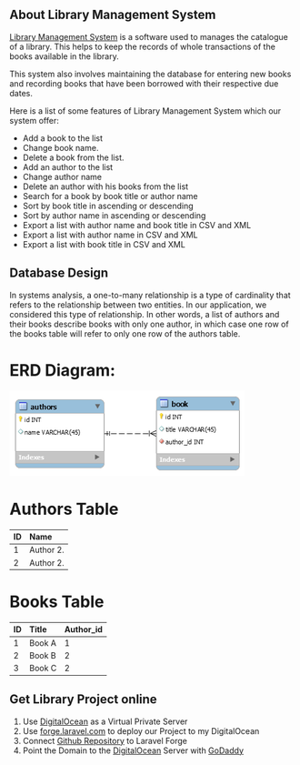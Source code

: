 ## About Library Management System

[Library Management System](http://library.basel-alebrahim.com/) is a software used to manages the catalogue of a library. This helps to keep the records of whole transactions of the books available in the library.

This system also involves maintaining the database for entering new books and recording books that have been borrowed with their respective due dates.

Here is a list of some features of Library Management System which our system offer:

- Add a book to the list
- Change book name.
- Delete a book from the list.
- Add an author to the list
- Change author name
- Delete an author with his books from the list
- Search for a book by book title or author name
- Sort by book title in ascending or descending
- Sort by author name in ascending or descending
- Export a list with author name and book title in CSV and XML
- Export a list with author name in CSV and XML
- Export a list with book title in CSV and XML


## Database Design

In systems analysis, a one-to-many relationship is a type of cardinality that refers to the relationship between two entities. In our application, we considered this type of relationship. In other words, a list of authors and their books describe books with only one author, in which case one row of the books table will refer to only one row of the authors table.

# ERD Diagram:
![alt text](public/db_diagram.png "Database ERD Diagram")

# Authors Table
| ID | Name       |
|:---|:-----------|
| 1  | Author 2.  |
| 2  | Author 2.  |

# Books Table
| ID | Title   | Author_id |
|:---|:--------|:----------|
| 1  | Book A  |     1     |
| 2  | Book B  |     2     |
| 3  | Book C  |     2     |

## Get Library Project online
1. Use [DigitalOcean](https://www.digitalocean.com/) as a Virtual Private Server
2. Use [forge.laravel.com](https://forge.laravel.com) to deploy our Project to my DigitalOcean 
3. Connect [Github Repository](https://github.com/Basel-Alebrahim/book.git) to Laravel Forge
4. Point the Domain to the [DigitalOcean](https://www.digitalocean.com/) Server with [GoDaddy](https://godaddy.com/)
